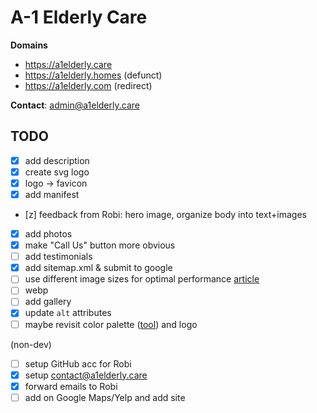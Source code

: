 # A-1 Elderly Care

**Domains**
- https://a1elderly.care
- https://a1elderly.homes (defunct)
- https://a1elderly.com (redirect)

**Contact**: admin@a1elderly.care

## TODO
- [x] add description
- [x] create svg logo
- [x] logo -> favicon
- [x] add manifest
- [z] feedback from Robi: hero image, organize body into text+images
- [x] add photos
- [x] make "Call Us" button more obvious
- [ ] add testimonials
- [x] add sitemap.xml & submit to google
- [ ] use different image sizes for optimal performance [article](https://www.keycdn.com/blog/optimize-images-for-web)
- [ ] webp
- [ ] add gallery
- [x] update `alt` attributes
- [ ] maybe revisit color palette ([tool](https://hue.tools/info)) and logo

(non-dev)
- [ ] setup GitHub acc for Robi
- [x] setup contact@a1elderly.care
- [x] forward emails to Robi
- [ ] add on Google Maps/Yelp and add site
